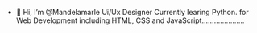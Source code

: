 - 👋 Hi, I’m @Mandelamarle Ui/Ux Designer 
Currently learing Python. for Web Development including HTML, CSS and JavaScript.....................

<!---
Mandelamarle/Mandelamarle is a ✨ special ✨ repository because its `README.md` (this file) appears on your GitHub profile.
You can click the Preview link to take a look at your changes..
---->
